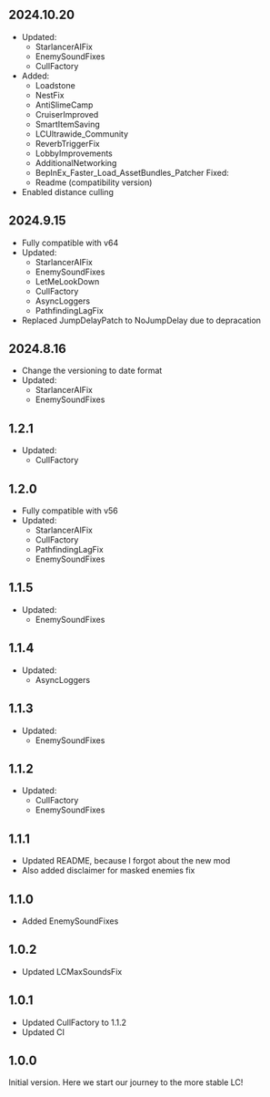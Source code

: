 ## 2024.10.20
- Updated:
    - StarlancerAIFix
    - EnemySoundFixes
    - CullFactory
- Added:
    - Loadstone
    - NestFix
    - AntiSlimeCamp
    - CruiserImproved
    - SmartItemSaving
    - LCUltrawide_Community
    - ReverbTriggerFix
    - LobbyImprovements
    - AdditionalNetworking
    - BepInEx_Faster_Load_AssetBundles_Patcher
Fixed:
    - Readme (compatibility version)
- Enabled distance culling

## 2024.9.15
- Fully compatible with v64
- Updated:
    - StarlancerAIFix
    - EnemySoundFixes
    - LetMeLookDown
    - CullFactory
    - AsyncLoggers
    - PathfindingLagFix
- Replaced JumpDelayPatch to NoJumpDelay due to depracation

## 2024.8.16
- Change the versioning to date format
- Updated:
    - StarlancerAIFix
    - EnemySoundFixes

## 1.2.1
- Updated:
    - CullFactory

## 1.2.0
- Fully compatible with v56
- Updated:
    - StarlancerAIFix
    - CullFactory
    - PathfindingLagFix
    - EnemySoundFixes

## 1.1.5
- Updated:
    - EnemySoundFixes

## 1.1.4
- Updated:
    - AsyncLoggers

## 1.1.3
- Updated:
    - EnemySoundFixes

## 1.1.2
- Updated:
    - CullFactory
    - EnemySoundFixes

## 1.1.1
- Updated README, because I forgot about the new mod
- Also added disclaimer for masked enemies fix

## 1.1.0
- Added EnemySoundFixes

## 1.0.2
- Updated LCMaxSoundsFix

## 1.0.1
- Updated CullFactory to 1.1.2
- Updated CI

## 1.0.0
Initial version. Here we start our journey to the more stable LC!
